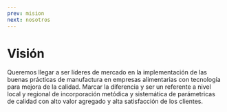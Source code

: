 ```yaml
---
prev: mision
next: nosotros
---
```

# Visión 

Queremos llegar a ser líderes de mercado en la implementación de las buenas prácticas de manufactura en empresas alimentarias con tecnología para mejora de la calidad. Marcar la diferencia y ser un referente a nivel local y regional de incorporación metódica y sistemática de parámetricas de calidad con alto valor agregado y alta satisfacción de los clientes. 